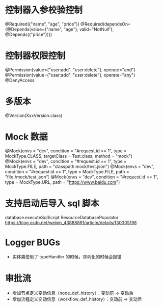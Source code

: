 # 控制器入参校验控制
@Required({"name", "age", "price"})
@Required(dependsOn={@Depends(value={"name", "age"}, valid="NotNull"), @Depends({"price"})})

# 控制器权限控制
@Permission(value={"user:add", "user:delete"}, operate="and")
@Permission(value={"user:add", "user:delete"}, operate="any")
@DenyAccess

# 多版本
@Version(XxxVersion.class)

# Mock 数据
@Mock(envs = "dev", condition = "#request.id == 1", type = MockType.CLASS, targetClass = Test.class, method = "mock")
@Mock(envs = "dev", condition = "#request.id == 1", type = MockType.FILE, path = "classpath:mock/test.json")
@Mock(envs = "dev", condition = "#request.id == 1", type = MockType.FILE, path = "file:/mock/test.json")
@Mock(envs = "dev", condition = "#request.id == 1", type = MockType.URL, path = "https://www.baidu.com")

# 支持启动后导入 sql 脚本
database.executeSqlScript
ResourceDatabasePopulator
https://blog.csdn.net/weixin_43888891/article/details/130305198

# Logger BUGs
- 实体类使用了 typeHandler 的时候，序列化的时候会报错

# 审批流
- 增加节点定义变动信息（node_def_history）：变动前 -> 变动后
- 增加流程定义变动信息（workflow_def_history）：变动前 -> 变动后